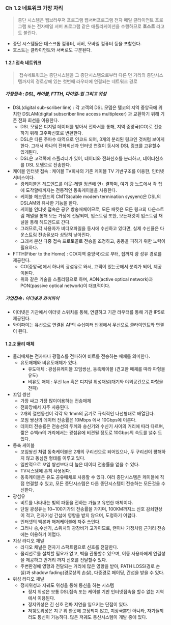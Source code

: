 ### Ch 1.2 네트워크 가장 자리

> 종단 시스템은 웹브라우저 프로그램 웹서버프로그램 전자 메일 클라이언트 프로그램 또는 전자메일 서버 프로그램 같은 애플리케이션을 수행하므로 **호스트** 라고도 불린다.

- 종단 시스템들은 데스크톱 컴퓨터, 서버, 모바일 컴퓨터 등을 포함한다.
- 호스트는 클라이언트와 서버로도 구분된다.



#### 1.2.1 접속 네트워크

> ​	접속네트워크는 종단시스템을 그 종단시스템으로부터 다른 먼 거리의 종단시스템까지의 경로상에 있는 첫번째 라우터에 연결되는 네트워크 경로



##### **가정접속** : DSL, 케이블, FTTH, 다이얼-업 그리고 위성

- DSL(digital sub-scriber line) : 각 고객의 DSL 모뎀은 텔코의 지역 중앙국에 위치한 DSLAM(digital subscriber line access multiplexer) 과 교환하기 위해 기존 전화 회선을 이용한다.
  - DSL 모뎀은 디지털 데이터를 받아서 전화서를 통해, 지역 중앙국(CO)로 전송하기 위해 고주파신호로 변환한다. 
  - DSL은 다른 주파수 대역으로 인코드 되어, 3개의 분리된 링크인 것처럼 보이게한다. 그래서 하나의 전화회선과 인터넷 연결이 동시에 DSL 링크를 고유할수 있게된다. 
  - DSL은 고객쪽에 스플리터가 있어, 데이터와 전화신호를 분리하고, 데이터신호를 DSL 모뎀으로 전송한다.
- 케이블 인터넷 접속 : 케이블 TV회사의 기존 케이블 TV 기반구조를 이용한, 인터넷 서비스이다.
  - 광케이블은 헤드엔드를 이웃-레벨 정션에 연ㄴ결하며, 여기 광 노드에서 각 집에 도착할때까지는 전통적인 동축케이블을 사용한다.
  - 케이블 헤드엔드의 CMTS(cable modem termination sysyem)은 DSL의 DSLAM와 유사한 기능을 한다.
  - 케이블 인터넷 접속은 공유 방송매체이므로, 모든 패킷은 모든 링크의 다운스트림 채널을 통해 모든 가정에 전달되며, 업스트림 또한, 모든패킷이 업스트림 채널을 통해 헤드엔드로 간다.
  - 그러므로,각 사용자가 비디오파일을 동시에 수신하고 있다면, 실제 수신율은 다운스트림 전송율보다 상당히 낮아진다.
  - 그래서 분산 다중 접속 프로토콜로 전송을 조정하고, 충동을 피하기 위한 노력이 필요하다.
- FTTH(Fiber to the Home) : CO(지역 중앙국)으로 부터, 집까지 광 성유 경로를 제공한다.
  - CO(중앙국)에서 하나의 광섬유로 와서, 고객이 있는곳에서 분리가 되어, 제공이된다.
  - 위와 같은 기술을 스플리팅으로 하며, AON(active optical network)과 PON(passive optical network)이 대표적이다.



##### 기업접속 : 이더넷과 와이파이

- 이더넷은 기관에서 이더넷 스위치를 통해, 연결하고 기관 라우터를 통해 기관 IPS로 제공된다.
- 와이파이는 유선으로 연결된 AP의 수십미터 반경에서 무선으로 클라이언트와 연결이 된다.





#### 1.2.2 물리 매체

- 물리매체는 전자파나 광펄스를 전파하여 비트를 전송하는 매체를 의미한다.
  - 유도매체와 비유도매체가 있다.
    - 유도매체 : 광섬유케이블 꼬임쌍선, 동축케이블 (견고한 매체를 따라 파형을 유도)
    - 비유도 매체 : 무선 lan 혹은 디지털 위성채널(대기와 야외공간으로 파형을 전파)
- 꼬임 쌍선
  - 가장 싸고 가장 많이이용하는 전송매체
  - 전화망에서 자주 사용된다.
  - 2개의 절연동선이 각각 약  1mm의 굵기로 규칙적인 나선형태로 배열된다.
  - 꼬임 쌍선의 데이터 전송률은 10Mbps 에서 10Gbps에 이른다.
  - 데이터 전송률은 전송선의 두께와 송신기와 수신기 사이의 거리에 따라 다르며, 짧은 수백m의 거리에서는 광섬유에 비견될 정도로 10Gbps의 속도를 낼수 도 있다.
- 동축 케이블
  - 꼬임쌍선 처럼 동축케이블은 2개의 구리선으로 되어있으나, 두 구리선이 평해하지 않고 동심원 형태를 이루고 있다.
  - 일반적으로 꼬임 쌍선보다 더 높은 데이터 전송률을 얻을 수 있다.
  - TV시스템에 흔히 사용된다.
  - 동축케이블은 유도 공유매체로 사용할 수 있다. 여러 종단시스템은 케이블에 직접 연결할 수 있고, 모든 종단시스템은 다른 종단시스템이 전송하는 모든것을 수신한다.
- 광섬유
  - 비트를 나타내는 빛의 파동을 전하는 가늘고 유연한 매체이다.
  - 단일 광성유는 10~100기가의 전송률을 가지며, 100KM까지느 신호 감쇠현상이 적고, 전자기성 간섭에 영향을 받지 않으며, 도청하기 어렵다.
  - 인터넷의 백본과 해저케이블에 자주 쓰인다.
  - 그러나 송,수신기, 스위치의 광장비가 고가이므로, 랜이나 가정처럼 근거리 전송에는 이용하기 어렵다.
- 지상 라디오 채널
  - 라디오 채널은 전자기 스팩트럼으로 신호를 전달한다.
  - 물리선로를 설치할 필요가 없고, 벽을 관통할수 있으며, 이동 사용자에게 연결성을 제공하고 먼거리 까지 신호를 전달할수 있다.
  - 주변환경에 영향과 전달되는 거리에 많은 영향을 받아, PATH LOSS(경로 손실)과 shadow fading(경로상의 손실), 다중경로 페이딩, 간섭을 받을 수 있다.
- 위성 라디오 채널
  - 정지위성과 저궤도 위성을 통해 통신을 하는 시스템
    - 정지 위성은 보통 DSL접속 또는 케이블 기반 인터넷접속을 할수 없는 지역에서 이용된다.
    - 정지위성은 긴 신호 전파 지연을 일으키는 단점이 있다.
    - 저궤도위성은 지구 위 한곳에 고정되지 않고, 지상국뿐만 아니라, 자기들끼리도 통신이 가능하다. 많은 저궤도 통신시스템이 개발 중에 있다.

